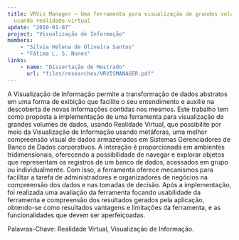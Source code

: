 ```yaml
---
title: VRVis Manager – Uma ferramenta para visualização de grandes volumes de dados
  usando realidade virtual
update: "2010-01-07"
project: "Visualização de Informação"
members:
    - "Silvia Helena de Oliveira Santos"
    - "Fátima L. S. Nunes"
links:
    - name: "Dissertação de Mestrado"
      url: "files/researches/VRVISMANAGER.pdf"
---
```


A Visualização de Informação permite a transformação de dados abstratos em uma forma de exibição que facilite o seu entendimento e auxilie na descoberta de novas informações contidas nos mesmos. Este trabalho tem como proposta a implementação de uma ferramenta para visualização de grandes volumes de dados, usando Realidade Virtual, que possibilite por meio da Visualização de Informação usando metáforas, uma melhor compreensão visual de dados armazenados em Sistemas Gerenciadores de Banco de Dados corporativos. A interação é proporcionada em ambientes tridimensionais, oferecendo a possibilidade de navegar e explorar objetos que representam os registros de um banco de dados, acessados em grupo ou individualmente. Com isso, a ferramenta oferece mecanismos para facilitar a tarefa de administradores e organizadores de negócios na compreensão dos dados e nas tomadas de decisão. Após a implementação, foi realizada uma avaliação da ferramenta focando usabilidade da ferramenta e compreensão dos resultados gerados pela aplicação, obtendo-se como resultados vantagens e limitações da ferramenta, e as funcionalidades que devem ser aperfeiçoadas.

Palavras-Chave: Realidade Virtual, Visualização de Informação.

